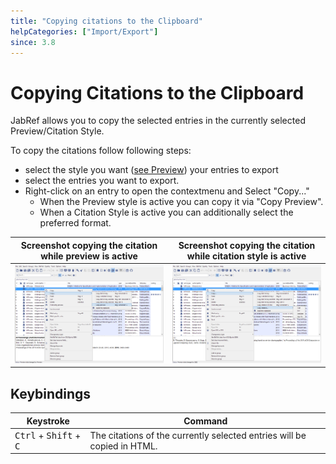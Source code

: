 ```yaml
---
title: "Copying citations to the Clipboard"
helpCategories: ["Import/Export"]
since: 3.8
---
```


# Copying Citations to the Clipboard

JabRef allows you to copy the selected entries in the currently selected Preview/Citation Style.

To copy the citations follow following steps:
- select the style you want ([see Preview](Preview)) your entries to export
- select the entries you want to export.
- Right-click on an entry to open the contextmenu and Select "Copy..."
  - When the Preview style is active you can copy it via "Copy Preview".
  - When a Citation Style is active you can additionally select the preferred format.

| Screenshot copying the citation while preview is active | Screenshot copying the citation while citation style is active |
|-------------------------|-------------------------|
 ![Screenshot copying the citation while preview is active](./images/citationsToClipboard_preview.png)  |  ![Screenshot copying the citation while citation style is active](./images/citationsToClipboard_citations.png)


## Keybindings

| Keystroke                                         | Command            |
|---------------------------------------------------|--------------------|
| <kbd>Ctrl</kbd> + <kbd>Shift</kbd> + <kbd>C</kbd> | The citations of the currently selected entries will be copied in HTML. |
